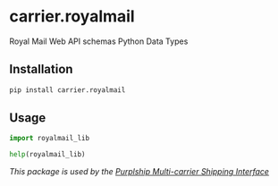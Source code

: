 # carrier.royalmail

Royal Mail Web API schemas Python Data Types

## Installation

```bash
pip install carrier.royalmail
```

## Usage

```python
import royalmail_lib

help(royalmail_lib)
```

*This package is used by the [Purplship Multi-carrier Shipping Interface](https://github.com/PurplShip/karrio)*
